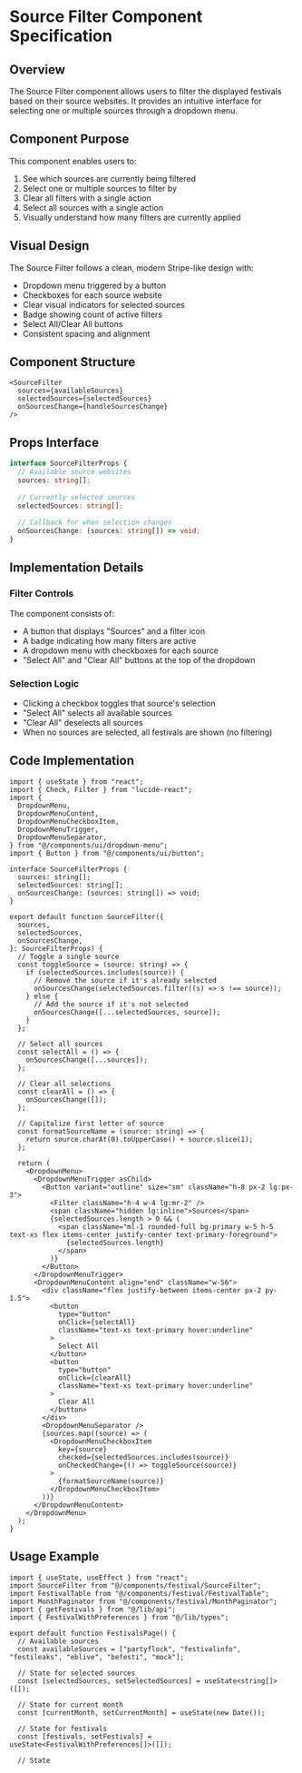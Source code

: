 # Source Filter Component Specification

## Overview

The Source Filter component allows users to filter the displayed festivals based on their source websites. It provides an intuitive interface for selecting one or multiple sources through a dropdown menu.

## Component Purpose

This component enables users to:
1. See which sources are currently being filtered
2. Select one or multiple sources to filter by
3. Clear all filters with a single action
4. Select all sources with a single action
5. Visually understand how many filters are currently applied

## Visual Design

The Source Filter follows a clean, modern Stripe-like design with:
- Dropdown menu triggered by a button
- Checkboxes for each source website
- Clear visual indicators for selected sources
- Badge showing count of active filters
- Select All/Clear All buttons
- Consistent spacing and alignment

## Component Structure

```tsx
<SourceFilter
  sources={availableSources}
  selectedSources={selectedSources}
  onSourcesChange={handleSourcesChange}
/>
```

## Props Interface

```typescript
interface SourceFilterProps {
  // Available source websites
  sources: string[];
  
  // Currently selected sources
  selectedSources: string[];
  
  // Callback for when selection changes
  onSourcesChange: (sources: string[]) => void;
}
```

## Implementation Details

### Filter Controls

The component consists of:
- A button that displays "Sources" and a filter icon
- A badge indicating how many filters are active
- A dropdown menu with checkboxes for each source
- "Select All" and "Clear All" buttons at the top of the dropdown

### Selection Logic

- Clicking a checkbox toggles that source's selection
- "Select All" selects all available sources
- "Clear All" deselects all sources
- When no sources are selected, all festivals are shown (no filtering)

## Code Implementation

```tsx
import { useState } from "react";
import { Check, Filter } from "lucide-react";
import {
  DropdownMenu,
  DropdownMenuContent,
  DropdownMenuCheckboxItem,
  DropdownMenuTrigger,
  DropdownMenuSeparator,
} from "@/components/ui/dropdown-menu";
import { Button } from "@/components/ui/button";

interface SourceFilterProps {
  sources: string[];
  selectedSources: string[];
  onSourcesChange: (sources: string[]) => void;
}

export default function SourceFilter({
  sources,
  selectedSources,
  onSourcesChange,
}: SourceFilterProps) {
  // Toggle a single source
  const toggleSource = (source: string) => {
    if (selectedSources.includes(source)) {
      // Remove the source if it's already selected
      onSourcesChange(selectedSources.filter((s) => s !== source));
    } else {
      // Add the source if it's not selected
      onSourcesChange([...selectedSources, source]);
    }
  };

  // Select all sources
  const selectAll = () => {
    onSourcesChange([...sources]);
  };

  // Clear all selections
  const clearAll = () => {
    onSourcesChange([]);
  };

  // Capitalize first letter of source
  const formatSourceName = (source: string) => {
    return source.charAt(0).toUpperCase() + source.slice(1);
  };

  return (
    <DropdownMenu>
      <DropdownMenuTrigger asChild>
        <Button variant="outline" size="sm" className="h-8 px-2 lg:px-3">
          <Filter className="h-4 w-4 lg:mr-2" />
          <span className="hidden lg:inline">Sources</span>
          {selectedSources.length > 0 && (
            <span className="ml-1 rounded-full bg-primary w-5 h-5 text-xs flex items-center justify-center text-primary-foreground">
              {selectedSources.length}
            </span>
          )}
        </Button>
      </DropdownMenuTrigger>
      <DropdownMenuContent align="end" className="w-56">
        <div className="flex justify-between items-center px-2 py-1.5">
          <button
            type="button"
            onClick={selectAll}
            className="text-xs text-primary hover:underline"
          >
            Select All
          </button>
          <button
            type="button"
            onClick={clearAll}
            className="text-xs text-primary hover:underline"
          >
            Clear All
          </button>
        </div>
        <DropdownMenuSeparator />
        {sources.map((source) => (
          <DropdownMenuCheckboxItem
            key={source}
            checked={selectedSources.includes(source)}
            onCheckedChange={() => toggleSource(source)}
          >
            {formatSourceName(source)}
          </DropdownMenuCheckboxItem>
        ))}
      </DropdownMenuContent>
    </DropdownMenu>
  );
}
```

## Usage Example

```tsx
import { useState, useEffect } from "react";
import SourceFilter from "@/components/festival/SourceFilter";
import FestivalTable from "@/components/festival/FestivalTable";
import MonthPaginator from "@/components/festival/MonthPaginator";
import { getFestivals } from "@/lib/api";
import { FestivalWithPreferences } from "@/lib/types";

export default function FestivalsPage() {
  // Available sources
  const availableSources = ["partyflock", "festivalinfo", "festileaks", "eblive", "befesti", "mock"];
  
  // State for selected sources
  const [selectedSources, setSelectedSources] = useState<string[]>([]);
  
  // State for current month
  const [currentMonth, setCurrentMonth] = useState(new Date());
  
  // State for festivals
  const [festivals, setFestivals] = useState<FestivalWithPreferences[]>([]);
  
  // State